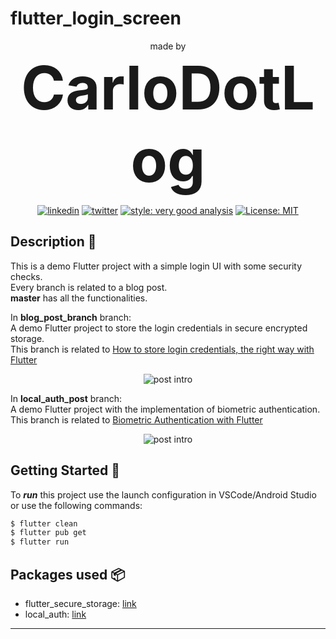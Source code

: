 
# flutter_login_screen

<div align="center">
made by <b style="font-size: 72pt;">CarloDotLog</b>
</div>

<p align="center">  
<a href="https://www.linkedin.com/in/carlo-loguercio/"><img src="https://img.shields.io/badge/CarloDotLog-30302f?style=flat&logo=linkedin" alt="linkedin"></a>  
<a href="https://twitter.com/carlo_log"><img src="https://img.shields.io/badge/@carlo_log-30302f?style=flat&logo=twitter" alt="twitter"></a>  
<a href="https://medium.com/@carlo.log"><img src="https://img.shields.io/badge/CarloDotLog-30302f?style=flat&logo=medium" alt="style: very good analysis"></a>  
<a href="https://opensource.org/licenses/MIT"><img src="https://img.shields.io/badge/license-MIT-purple.svg" alt="License: MIT"></a>  
</p>  

## Description 👀

This is a demo Flutter project with a simple login UI with some security checks.    
Every branch is related to a blog post.    
**master** has all the functionalities.

In **blog_post_branch** branch:    
A demo Flutter project to store the login credentials in secure encrypted storage.    
This branch is related to [How to store login credentials, the right way with Flutter](https://medium.com/@carlo.log/biometric-authentication-with-flutter-4112abf9b27a)
<p align="center">  
<img src="https://miro.medium.com/max/1400/1*iiRnVKWopUNc3UnPb5FRLQ.jpeg" width="auto" alt="post intro" />  
</p>  

In **local_auth_post** branch:    
A demo Flutter project with the implementation of biometric authentication.    
This branch is related to [Biometric Authentication with Flutter](https://systemweakness.com/how-to-store-login-credentials-the-right-way-in-flutter-857ba6e7e96d)
 <p align="center">  
<img src="https://miro.medium.com/max/1400/1*vLVmSs6taL2FkMzGwXkl-A.jpeg" width="auto" alt="post intro" />  
</p>  

## Getting Started 🚀

To ***run*** this project use the launch configuration in VSCode/Android Studio or use the following commands:
```sh    
$ flutter clean    
$ flutter pub get    
$ flutter run    
```    

## Packages used 📦
- flutter_secure_storage: [link](https://pub.dev/packages/flutter_secure_storage)
- local_auth: [link](https://pub.dev/packages/local_auth)
---